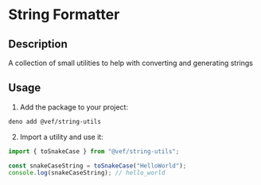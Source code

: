# String Formatter

## Description

A collection of small utilities to help with converting and generating strings

## Usage

1. Add the package to your project:

```bash
deno add @vef/string-utils
```

2. Import a utility and use it:

```typescript
import { toSnakeCase } from "@vef/string-utils";

const snakeCaseString = toSnakeCase("HelloWorld");
console.log(snakeCaseString); // hello_world
```
